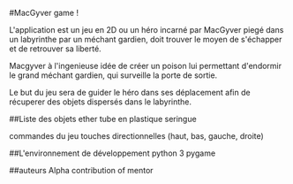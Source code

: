 #MacGyver game !

L'application est un jeu en 2D ou un héro incarné par MacGyver
piegé dans un labyrinthe par un méchant gardien, doit trouver
le moyen de s'échapper et de retrouver sa liberté.

Macgyver à l'ingenieuse idée de créer un poison lui permettant
d'endormir le grand méchant gardien, qui surveille la porte de sortie.

Le but du jeu sera de guider le héro dans ses déplacement
afin de récuperer des objets dispersés dans le labyrinthe.

##Liste des objets
   	ether
   	tube en plastique
   	seringue

commandes du jeu
	touches directionnelles (haut, bas, gauche, droite)

##L'environnement de développement
	python 3
	pygame

##auteurs
	Alpha
	contribution of mentor

